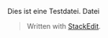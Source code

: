 Dies ist eine Testdatei. Datei


> Written with [StackEdit](https://stackedit.io/).
<!--stackedit_data:
eyJoaXN0b3J5IjpbLTExOTE2MjI4NzgsLTg3Nzc4MDU0N119
-->